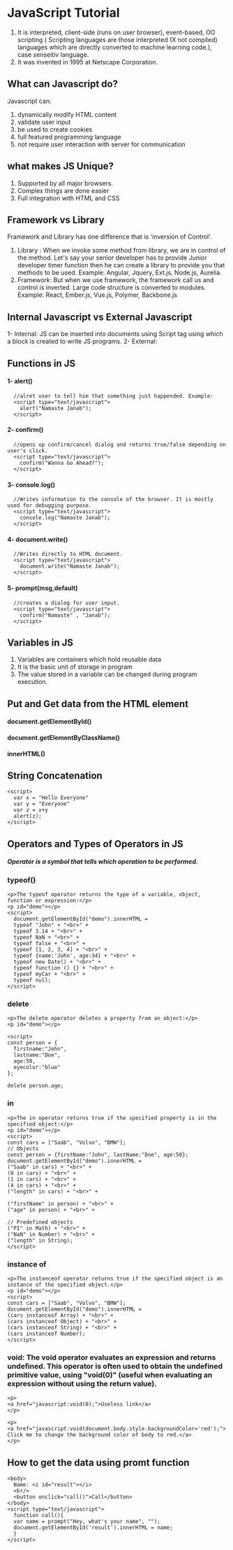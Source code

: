 # JavaScript Tutorial

1. It is interpreted, client-side (runs on user browser), event-based, OO scripting ( Scripting languages are those interpreted (X not compiled) languages which are directly converted to machine learning code.),  case senseitiv language.  
2. It was invented in 1995 at Netscape Corporation.


## What can Javascript do?
Javascript can:
  1. dynamically modify HTML content
  2. validate user input
  3. be used to create cookies
  4. full featured programming language
  5. not require user interaction with server for communication
  
  
## what makes JS Unique?
  1. Supported by all major browsers.
  2. Complex things are done easier
  3. Full integration with HTML and CSS

## Framework vs Library
Framework and Library has one difference that is 'inversion of Control'.
  1. Library : When we invoke some method from library, we are in control of the method. Let's say your senior developer has to provide Junior developer timer function then he can create a library to provide you that methods to be used.  Example: Angular, Jquery, Ext.js, Node.js, Aurelia.
  2. Framework: But when we use framework, the framework call us and control is inverted. Large code structure is converted to modules. Example: React, Ember.js, Vue.js, Polymer, Backbone.js


## Internal Javascript vs External Javascript
  1- Internal: JS can be inserted into documents using Script tag using which a block is created to write JS programs.
  2- External:  <script src='myscript.js'></script>

## Functions in JS
#### 1- alert()
      //alret user to tell him that something just happended. Example: 
      <script type="text/javascript">
        alert("Namaste Janab");
      </script>
#### 2- confirm()
      //opens up confirm/cancel dialog and returns true/false depending on user's click.
      <script type="text/javascript">
        confirm("Wanna Go Ahead?");
      </script>      
#### 3- console.log()
      //Writes information to the console of the browser. It is mostly used for debugging purpose. 
      <script type="text/javascript">
        console.log("Namaste Janab");
      </script>      
#### 4- document.write()
      //Writes directly to HTML document.
      <script type="text/javascript">
        document.write("Namaste Janab");
      </script>      
#### 5- prompt(msg,default)
      //creates a dialog for user input.
      <script type="text/javascript">
        confirm("Namaste" , "Janab");
      </script>

## Variables in JS
  1. Variables are containers which hold reusable data
  2. It is the basic unit of storage in program
  3. The value stored in a variable can be changed during program execution.

## Put and Get data from the HTML element
#### document.getElementById()
#### document.getElementByClassName()
#### innerHTML()

## String Concatenation
    <script>
      var x = "Hello Everyone"
      var y = "Everyone"
      var z = x+y
      alert(z);
    </script>

## Operators and Types of Operators in JS
##### Operator is a symbol that tells which operation to be performed.
### typeof()
    <p>The typeof operator returns the type of a variable, object, function or expression:</p>
    <p id="demo"></p>
    <script>
      document.getElementById("demo").innerHTML = 
      typeof "John" + "<br>" +
      typeof 3.14 + "<br>" +
      typeof NaN + "<br>" +
      typeof false + "<br>" +
      typeof [1, 2, 3, 4] + "<br>" +
      typeof {name:'John', age:34} + "<br>" +
      typeof new Date() + "<br>" +
      typeof function () {} + "<br>" +
      typeof myCar + "<br>" +
      typeof null;
    </script>

### delete
    <p>The delete operator deletes a property from an object:</p>
    <p id="demo"></p>

    <script>
    const person = {
      firstname:"John",
      lastname:"Doe",
      age:50,
      eyecolor:"blue"
    };

    delete person.age;

### in 
    <p>The in operator returns true if the specified property is in the specified object:</p>
    <p id="demo"></p>
    <script>
    const cars = ["Saab", "Volvo", "BMW"];
    // Objects
    const person = {firstName:"John", lastName:"Doe", age:50};
    document.getElementById("demo").innerHTML =
    ("Saab" in cars) + "<br>" + 
    (0 in cars) + "<br>" +
    (1 in cars) + "<br>" +
    (4 in cars) + "<br>" +
    ("length" in cars) + "<br>" +

    ("firstName" in person) + "<br>" +
    ("age" in person) + "<br>" +

    // Predefined objects
    ("PI" in Math) + "<br>" +
    ("NaN" in Number) + "<br>" +
    ("length" in String);
    </script>
    
### instance of
    <p>The instanceof operator returns true if the specified object is an instance of the specified object.</p>
    <p id="demo"></p>
    <script> 
    const cars = ["Saab", "Volvo", "BMW"];
    document.getElementById("demo").innerHTML =
    (cars instanceof Array) + "<br>" + 
    (cars instanceof Object) + "<br>" +
    (cars instanceof String) + "<br>" +
    (cars instanceof Number);
    </script>

 ### void: The void operator evaluates an expression and returns undefined. This operator is often used to obtain the undefined primitive value, using "void(0)" (useful when evaluating an expression without using the return value).
    <p>
    <a href="javascript:void(0);">Useless link</a>
    </p>

    <p>
    <a href="javascript:void(document.body.style.backgroundColor='red');">
    Click me to change the background color of body to red.</a>
    </p>

## How to get the data using promt function
    <body>
      Name: <i id="result"></i>
      <br/>
      <button onclick="call()">Call</button>
    </body>
    <script type="text/javascript">
      function call(){
      var name = prompt("Hey, what's your name", "");
      document.getElementById('result').innerHTML = name;             
      }
    </script>
